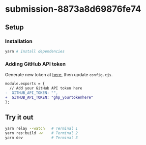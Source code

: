 # submission-8873a8d69876fe74

## Setup

### Installation

```bash
yarn # Install dependencies
```

### Adding GitHub API token

Generate new token at [here](https://github.com/settings/tokens/new?scopes=repo,user), then update `config.cjs`.

```diff
module.exports = {
  // Add your GitHub API token here
-  GITHUB_API_TOKEN: "",
+  GITHUB_API_TOKEN: "ghp_yourtokenhere"
};
```

## Try it out

```bash
yarn relay --watch   # Terminal 1
yarn res:build -w    # Terminal 2
yarn dev             # Terminal 3
```
